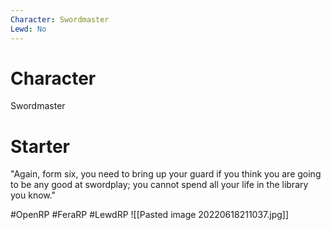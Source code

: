 ```yaml
---
Character: Swordmaster
Lewd: No
---
```

# Character
Swordmaster

# Starter
"Again, form six, you need to bring up your guard if you think you are going to be any good at swordplay; you cannot spend all your life in the library you know."

  

#OpenRP #FeraRP #LewdRP 
![[Pasted image 20220618211037.jpg]]